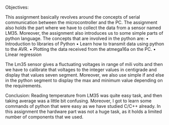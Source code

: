 Objectives:






This assignment basically revolves around the concepts of serial communication between the microcontroller and the PC. The assignment also holds the part where we have to collect the data from a sensor named LM35. Moreover, the assignment also introduces us to some simple parts of python language. The concepts that are involved in the python are:
•	Introduction to libraries of Python
•	Learn how to transmit data using python to the AVR.
•	Plotting the data received from the atmega16a on the PC.
•	Linear regression




The Lm35 sensor gives a fluctuating voltages in range of mili volts and then we have to calibrate that voltages to the integer values in centigrade and display that values seven segment. Moreover, we also use simple if and else in the python segment to display the max and minimum value depending on the requirements.




Conclusion:
		Reading temperature from LM35 was quite easy task, and then taking average was a little bit confusing. Moreover, I got to learn some commands of python that were easy as we have studied C/C++ already. In this assignment the hardware part was not a huge task, as it holds a limited number of components that we used. 
